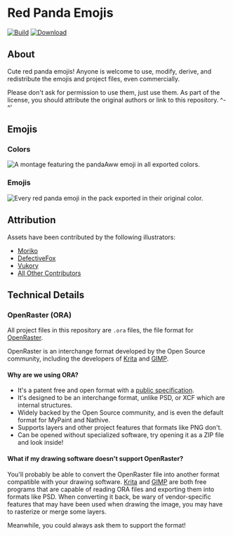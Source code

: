 # Red Panda Emojis

[![Build](https://gitlab.com/SethFalco/red-panda-emojis/badges/main/pipeline.svg)](https://gitlab.com/SethFalco/red-panda-emojis/commits/main) [![Download](https://img.shields.io/badge/download-emojis-blue)](https://sethfalco.gitlab.io/red-panda-emojis/red-panda-emojis.zip)

## About

Cute red panda emojis! Anyone is welcome to use, modify, derive, and redistribute the emojis and project files, even commercially.

Please don't ask for permission to use them, just use them. As part of the license, you should attribute the original authors or link to this repository. ^-^'

## Emojis

### Colors

![A montage featuring the pandaAww emoji in all exported colors.](https://sethfalco.gitlab.io/red-panda-emojis/colors.png)

### Emojis

![Every red panda emoji in the pack exported in their original color.](https://sethfalco.gitlab.io/red-panda-emojis/emojis.png)

## Attribution

Assets have been contributed by the following illustrators:

* [Moriko](https://morikomasuyoart.artstation.com)
* [DefectiveFox](https://defectivefox.com)
* [Vukory](https://vukory.art)
* [All Other Contributors](https://gitlab.com/SethFalco/red-panda-emojis/-/graphs/main)

## Technical Details

### OpenRaster (ORA)

All project files in this repository are `.ora` files, the file format for [OpenRaster](https://wikipedia.org/wiki/OpenRaster).

OpenRaster is an interchange format developed by the Open Source community, including the developers of [Krita](https://krita.org) and [GIMP](https://www.gimp.org).

#### Why are we using ORA?

* It's a patent free and open format with a [public specification](https://www.freedesktop.org/wiki/Specifications/OpenRaster/).
* It's designed to be an interchange format, unlike PSD, or XCF which are internal structures.
* Widely backed by the Open Source community, and is even the default format for MyPaint and Nathive.
* Supports layers and other project features that formats like PNG don't.
* Can be opened without specialized software, try opening it as a ZIP
file and look inside!

#### What if my drawing software doesn't support OpenRaster?

You'll probably be able to convert the OpenRaster file into another format compatible with your drawing software. [Krita](https://krita.org) and [GIMP](https://www.gimp.org) are both free programs that are capable of reading ORA files and exporting them into formats like PSD. When converting it back, be wary of vendor-specific features that may have been used when drawing the image, you may have to rasterize or merge some layers.

Meanwhile, you could always ask them to support the format!
